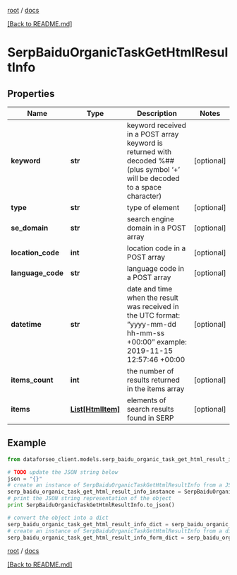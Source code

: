 [root](./../ "root") / [docs](./ "docs")

[[Back to README.md]](./../README.md "[Back to README.md]")

# SerpBaiduOrganicTaskGetHtmlResultInfo

## Properties

Name | Type | Description | Notes
------------ | ------------- | ------------- | -------------
**keyword** | **str** | keyword received in a POST array keyword is returned with decoded %## (plus symbol ‘+’ will be decoded to a space character) | [optional]
**type** | **str** | type of element | [optional]
**se_domain** | **str** | search engine domain in a POST array | [optional]
**location_code** | **int** | location code in a POST array | [optional]
**language_code** | **str** | language code in a POST array | [optional]
**datetime** | **str** | date and time when the result was received in the UTC format: “yyyy-mm-dd hh-mm-ss +00:00” example: 2019-11-15 12:57:46 +00:00 | [optional]
**items_count** | **int** | the number of results returned in the items array | [optional]
**items** | [**List[HtmlItem]**](HtmlItem.md) | elements of search results found in SERP | [optional]

## Example

```python
from dataforseo_client.models.serp_baidu_organic_task_get_html_result_info import SerpBaiduOrganicTaskGetHtmlResultInfo

# TODO update the JSON string below
json = "{}"
# create an instance of SerpBaiduOrganicTaskGetHtmlResultInfo from a JSON string
serp_baidu_organic_task_get_html_result_info_instance = SerpBaiduOrganicTaskGetHtmlResultInfo.from_json(json)
# print the JSON string representation of the object
print SerpBaiduOrganicTaskGetHtmlResultInfo.to_json()

# convert the object into a dict
serp_baidu_organic_task_get_html_result_info_dict = serp_baidu_organic_task_get_html_result_info_instance.to_dict()
# create an instance of SerpBaiduOrganicTaskGetHtmlResultInfo from a dict
serp_baidu_organic_task_get_html_result_info_form_dict = serp_baidu_organic_task_get_html_result_info.from_dict(serp_baidu_organic_task_get_html_result_info_dict)
```

  

[root](./../ "root") / [docs](./ "docs")

[[Back to README.md]](./../README.md "[Back to README.md]")